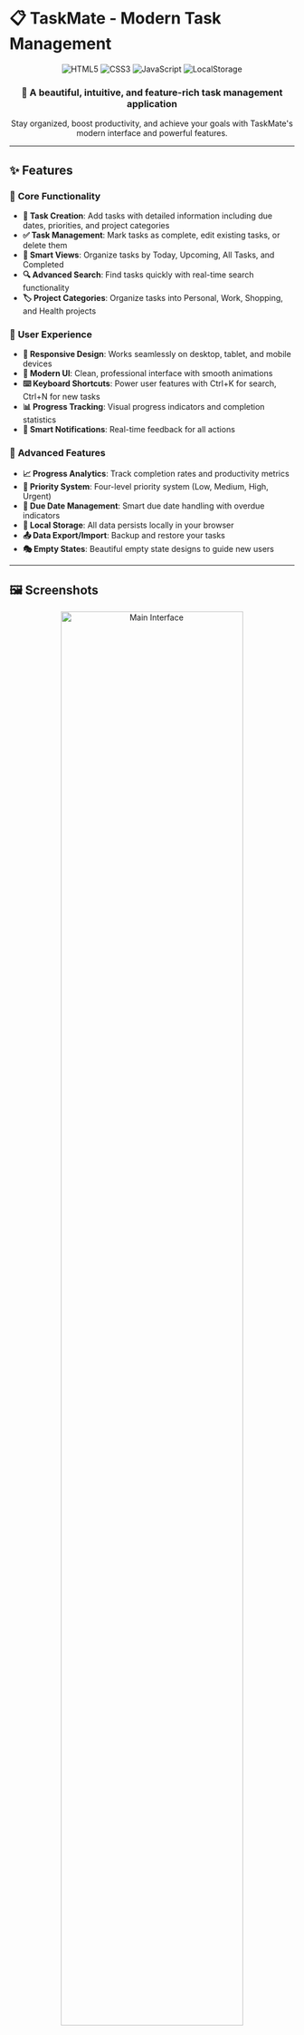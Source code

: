 # 📋 TaskMate - Modern Task Management

<div align="center">
  <img src="https://img.shields.io/badge/HTML5-E34F26?style=for-the-badge&logo=html5&logoColor=white" alt="HTML5">
  <img src="https://img.shields.io/badge/CSS3-1572B6?style=for-the-badge&logo=css3&logoColor=white" alt="CSS3">
  <img src="https://img.shields.io/badge/JavaScript-F7DF1E?style=for-the-badge&logo=javascript&logoColor=black" alt="JavaScript">
  <img src="https://img.shields.io/badge/LocalStorage-FF6B6B?style=for-the-badge&logo=localstorage&logoColor=white" alt="LocalStorage">
</div>

<div align="center">
  <h3>🚀 A beautiful, intuitive, and feature-rich task management application</h3>
  <p>Stay organized, boost productivity, and achieve your goals with TaskMate's modern interface and powerful features.</p>
</div>

---

## ✨ Features

### 🎯 **Core Functionality**
- **📝 Task Creation**: Add tasks with detailed information including due dates, priorities, and project categories
- **✅ Task Management**: Mark tasks as complete, edit existing tasks, or delete them
- **📅 Smart Views**: Organize tasks by Today, Upcoming, All Tasks, and Completed
- **🔍 Advanced Search**: Find tasks quickly with real-time search functionality
- **🏷️ Project Categories**: Organize tasks into Personal, Work, Shopping, and Health projects

### 🎨 **User Experience**
- **📱 Responsive Design**: Works seamlessly on desktop, tablet, and mobile devices
- **🎨 Modern UI**: Clean, professional interface with smooth animations
- **⌨️ Keyboard Shortcuts**: Power user features with Ctrl+K for search, Ctrl+N for new tasks
- **📊 Progress Tracking**: Visual progress indicators and completion statistics
- **🔔 Smart Notifications**: Real-time feedback for all actions

### 🚀 **Advanced Features**
- **📈 Progress Analytics**: Track completion rates and productivity metrics
- **🎯 Priority System**: Four-level priority system (Low, Medium, High, Urgent)
- **📅 Due Date Management**: Smart due date handling with overdue indicators
- **💾 Local Storage**: All data persists locally in your browser
- **📤 Data Export/Import**: Backup and restore your tasks
- **🎭 Empty States**: Beautiful empty state designs to guide new users

---

## 🖼️ Screenshots

<div align="center">
  <img src="https://via.placeholder.com/800x500/ffffff/333333?text=TaskMate+Main+Interface" alt="Main Interface" width="80%">
  <p><em>Clean, modern interface with sidebar navigation and task management</em></p>
</div>

---

## 🚀 Quick Start

### Prerequisites
- A modern web browser (Chrome, Firefox, Safari, Edge)
- No additional software or dependencies required!

### Installation

1. **Clone the repository**
   ```bash
   git clone https://github.com/yourusername/task-manager.git
   cd task-manager
   ```

2. **Open the application**
   ```bash
   # Simply open index.html in your browser
   open index.html
   # or double-click the index.html file
   ```

3. **Start managing your tasks!**
   - Add your first task using the input field
   - Set due dates, priorities, and project categories
   - Use the sidebar to navigate between different views

---

## 🎮 Usage Guide

### Adding Tasks
1. Click on the task input field or press `Ctrl+N`
2. Type your task description
3. Click the `+` button or press `Enter` to expand task details
4. Set due date, priority level, and project category
5. Click "Add Task" to save

### Managing Tasks
- **Complete**: Click the circular checkbox next to any task
- **Edit**: Click the edit icon (pencil) on any task
- **Delete**: Click the delete icon (trash) on any task
- **Search**: Click the search icon or press `Ctrl+K`

### Navigation
- **Today**: View tasks due today or overdue
- **Upcoming**: View tasks with future due dates
- **All Tasks**: View all incomplete tasks
- **Completed**: View all completed tasks

### Keyboard Shortcuts
| Shortcut | Action |
|----------|--------|
| `Ctrl/Cmd + K` | Toggle search |
| `Ctrl/Cmd + N` | Focus task input |
| `Enter` | Save task (when input is focused) |
| `Escape` | Close modals/forms |

---

## 🛠️ Technical Details

### Architecture
- **Frontend**: Pure HTML5, CSS3, and JavaScript (ES6+)
- **Storage**: Browser LocalStorage for data persistence
- **Styling**: CSS Custom Properties (CSS Variables) for theming
- **Icons**: Font Awesome 6.0 for beautiful icons
- **Fonts**: Inter font family for modern typography

### File Structure
```
task-manager/
├── index.html          # Main HTML structure
├── styles.css          # Complete CSS styling and animations
├── script.js           # JavaScript application logic
└── README.md           # Project documentation
```

### Key Components
- **TaskManager Class**: Main application controller
- **Local Storage**: Automatic data persistence
- **Responsive Design**: Mobile-first approach
- **Event Handling**: Comprehensive user interaction management
- **Data Management**: CRUD operations for tasks

---

## 🎨 Customization

### Color Scheme
The application uses CSS custom properties for easy theming:

```css
:root {
    --primary-color: #db4c3f;      /* Main brand color */
    --primary-hover: #c23616;      /* Hover state */
    --success-color: #28a745;       /* Success states */
    --warning-color: #ffc107;       /* Warning states */
    --danger-color: #dc3545;        /* Error states */
    /* ... more variables */
}
```

### Adding New Project Categories
Edit the project select options in `index.html`:

```html
<select id="task-project">
    <option value="personal">Personal</option>
    <option value="work">Work</option>
    <option value="shopping">Shopping</option>
    <option value="health">Health</option>
    <!-- Add your custom categories here -->
</select>
```

---

## 📱 Browser Support

| Browser | Version | Support |
|---------|---------|---------|
| Chrome | 60+ | ✅ Full Support |
| Firefox | 55+ | ✅ Full Support |
| Safari | 12+ | ✅ Full Support |
| Edge | 79+ | ✅ Full Support |

---

## 🤝 Contributing

We welcome contributions! Here's how you can help:

1. **Fork the repository**
2. **Create a feature branch**: `git checkout -b feature/amazing-feature`
3. **Commit your changes**: `git commit -m 'Add amazing feature'`
4. **Push to the branch**: `git push origin feature/amazing-feature`
5. **Open a Pull Request**

### Development Guidelines
- Follow the existing code style
- Test your changes across different browsers
- Update documentation for new features
- Ensure responsive design compatibility

---

## 📄 License

This project is licensed under the MIT License - see the [LICENSE](LICENSE) file for details.

---

## 🙏 Acknowledgments

- **Font Awesome** for the beautiful icons
- **Google Fonts** for the Inter font family
- **Modern CSS** techniques for responsive design
- **ES6+ JavaScript** for clean, maintainable code

---

## 📞 Support

If you encounter any issues or have questions:

- 🐛 **Report Bugs**: [Create an issue](https://github.com/yourusername/task-manager/issues)
- 💡 **Feature Requests**: [Start a discussion](https://github.com/yourusername/task-manager/discussions)
- 📧 **Contact**: [your-email@example.com](mailto:your-email@example.com)

---

<div align="center">
  <p>Made with ❤️ and lots of ☕</p>
  <p><strong>TaskMate</strong> - Your productivity companion</p>
</div>